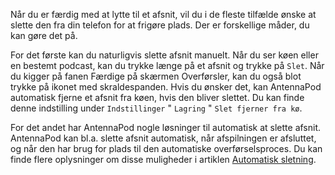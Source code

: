 Når du er færdig med at lytte til et afsnit, vil du i de fleste tilfælde ønske
at slette den fra din telefon for at frigøre plads. Der er forskellige måder, du
kan gøre det på.

For det første kan du naturligvis slette afsnit manuelt. Når du ser køen eller
en bestemt podcast, kan du trykke længe på et afsnit og trykke på `Slet`. Når du
kigger på fanen Færdige på skærmen Overførsler, kan du også blot trykke på
ikonet med skraldespanden. Hvis du ønsker det, kan AntennaPod automatisk fjerne
et afsnit fra køen, hvis den bliver slettet. Du kan finde denne indstilling
under `Indstillinger` " `Lagring` " `Slet fjerner fra kø`.

For det andet har AntennaPod nogle løsninger til automatisk at slette afsnit.
AntennaPod kan bl.a. slette afsnit automatisk, når afspilningen er afsluttet, og
når den har brug for plads til den automatiske overførselsproces. Du kan finde
flere oplysninger om disse muligheder i artiklen [Automatisk sletning](/documentation/automation/deletion).
